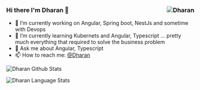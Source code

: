 ### Hi there  I'm Dharan 👋 <img align="right" src="https://komarev.com/ghpvc/?username=dhrn" alt="Dharan" />

- 🔭 I’m currently working on Angular, Spring boot, NestJs and sometime with Devops
- 🌱 I’m currently learning Kubernets and Angular, Typescript ... pretty much everything that required to solve the business problem 
- 💬 Ask me about Angular, Typescript
- 📫 How to reach me: [@Dharan](https://twitter.com/dhrn_G)

![Dharan Github Stats](https://github-readme-stats.anuraghazra1.vercel.app/api?username=dhrn&show_icons=true&include_all_commits=true)

![Dharan Language Stats](https://github-readme-stats.anuraghazra1.vercel.app/api/top-langs/?username=dhrn&layout=compact)

<!--
**dhrn/dhrn** is a ✨ _special_ ✨ repository because its `README.md` (this file) appears on your GitHub profile.

- 👯 I’m looking to collaborate on ...
- 🤔 I’m looking for help with ...
- 😄 Pronouns: ...
- ⚡ Fun fact: ...
-->
